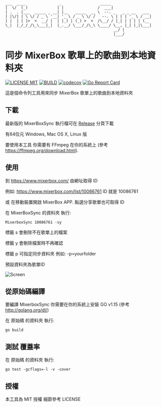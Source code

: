     ___  ____               _                 _____                  
    |  \/  (_)             | |               /  ___|                 
    | .  . |___  _____ _ __| |__   _____  __ \  --. _   _ _ __   ___ 
    | |\/| | \ \/ / _ \ '__| '_ \ / _ \ \/ /   --. \ | | | '_ \ / __|
    | |  | | |>  <  __/ |  | |_) | (_) >  <  /\__/ / |_| | | | | (__ 
    \_|  |_/_/_/\_\___|_|  |_.__/ \___/_/\_\ \____/ \__, |_| |_|\___|
                                                    __/ |           
                                                    |___/   
同步 MixerBox 歌單上的歌曲到本地資料夾
==================

[![LICENSE MIT](https://img.shields.io/github/license/microchi/MixboxSync)](https://raw.githubusercontent.com/microchi/MixboxSync/master/LICENSE)
[![BUILD](https://github.com/microchi/MixerboxSync/workflows/Go/badge.svg?branch=master)](https://github.com/microchi/MixerboxSync/actions)
[![codecov](https://codecov.io/gh/microchi/MixerboxSync/branch/master/graph/badge.svg)](https://codecov.io/gh/microchi/MixerboxSync)
[![Go Report Card](https://goreportcard.com/badge/github.com/microchi/MixerboxSync)](https://goreportcard.com/report/github.com/microchi/MixerboxSync)

這是個命令列工具用來同步 MixerBox 歌單上的歌曲到本地資料夾

## 下載
最新版的 MixerBoxSync 執行檔可在 [Release](https://github.com/microchi/MixerboxSync/releases) 分頁下載

有64位元 Windows, Mac OS X, Linux 版

要使用本工具 你需要有 FFmpeg 在你的系統上 (參考 https://ffmpeg.org/download.html).

## 使用
到 https://www.mixerbox.com/ 由網址取得 ID

例如: https://www.mixerbox.com/list/10086761 ID 就是 10086761

或 在移動裝置開啟 MixerBox APP. 點選分享歌單也可取得 ID

在 MixerBoxSync 的資料夾 執行: 
```shel
MixerboxSync 10086761 -sy
```

標籤 s 會刪除不在歌單上的檔案

標籤 y 會刪除檔案時不再確認

標籤 p 可指定同步資料夾 例如: -p=yourfolder

預設資料夾為歌單ID

![Screen](https://microchi.github.io/MixerboxSync/screen.gif)

## 從原始碼編譯
要編譯 MixerboxSync 你需要在你的系統上安裝 GO v1.15 (參考 http://golang.org/dl/)

在 原始碼 的資料夾  執行: 

```shel
go build
```

## 測試 覆蓋率
在 原始碼 的資料夾  執行:
```shel
go test -gcflags=-l -v -cover
```

## 授權
本工具為 MIT 授權 細節參考 LICENSE